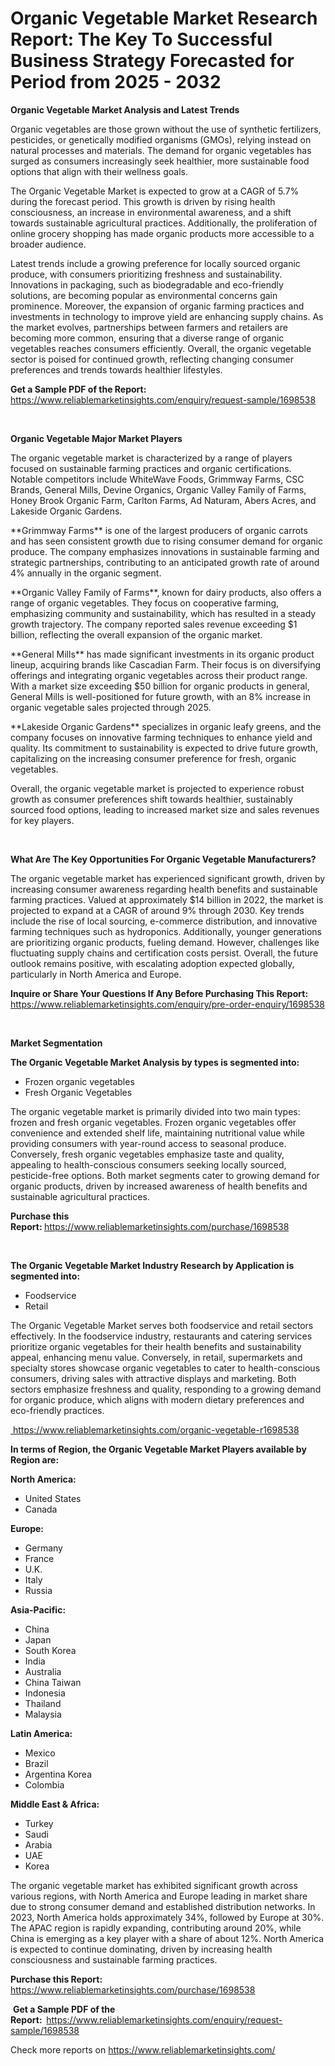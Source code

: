 <p><h1>Organic Vegetable Market Research Report: The Key To Successful Business Strategy Forecasted for Period from 2025 - 2032</h1></p><p><strong>Organic Vegetable Market Analysis and Latest Trends</strong></p>
<p><p>Organic vegetables are those grown without the use of synthetic fertilizers, pesticides, or genetically modified organisms (GMOs), relying instead on natural processes and materials. The demand for organic vegetables has surged as consumers increasingly seek healthier, more sustainable food options that align with their wellness goals. </p><p>The Organic Vegetable Market is expected to grow at a CAGR of 5.7% during the forecast period. This growth is driven by rising health consciousness, an increase in environmental awareness, and a shift towards sustainable agricultural practices. Additionally, the proliferation of online grocery shopping has made organic products more accessible to a broader audience. </p><p>Latest trends include a growing preference for locally sourced organic produce, with consumers prioritizing freshness and sustainability. Innovations in packaging, such as biodegradable and eco-friendly solutions, are becoming popular as environmental concerns gain prominence. Moreover, the expansion of organic farming practices and investments in technology to improve yield are enhancing supply chains. As the market evolves, partnerships between farmers and retailers are becoming more common, ensuring that a diverse range of organic vegetables reaches consumers efficiently. Overall, the organic vegetable sector is poised for continued growth, reflecting changing consumer preferences and trends towards healthier lifestyles.</p></p>
<p><strong>Get a Sample PDF of the Report:&nbsp;</strong> <a href="https://www.reliablemarketinsights.com/enquiry/request-sample/1698538?utm_campaign=3286&utm_medium=2&utm_source=Github&utm_content=ia&utm_term=07042025&utm_id=organic-vegetable">https://www.reliablemarketinsights.com/enquiry/request-sample/1698538</a></p>
<p>&nbsp;</p>
<p><strong>Organic Vegetable Major Market Players</strong></p>
<p><p>The organic vegetable market is characterized by a range of players focused on sustainable farming practices and organic certifications. Notable competitors include WhiteWave Foods, Grimmway Farms, CSC Brands, General Mills, Devine Organics, Organic Valley Family of Farms, Honey Brook Organic Farm, Carlton Farms, Ad Naturam, Abers Acres, and Lakeside Organic Gardens.</p><p>**Grimmway Farms** is one of the largest producers of organic carrots and has seen consistent growth due to rising consumer demand for organic produce. The company emphasizes innovations in sustainable farming and strategic partnerships, contributing to an anticipated growth rate of around 4% annually in the organic segment.</p><p>**Organic Valley Family of Farms**, known for dairy products, also offers a range of organic vegetables. They focus on cooperative farming, emphasizing community and sustainability, which has resulted in a steady growth trajectory. The company reported sales revenue exceeding $1 billion, reflecting the overall expansion of the organic market.</p><p>**General Mills** has made significant investments in its organic product lineup, acquiring brands like Cascadian Farm. Their focus is on diversifying offerings and integrating organic vegetables across their product range. With a market size exceeding $50 billion for organic products in general, General Mills is well-positioned for future growth, with an 8% increase in organic vegetable sales projected through 2025.</p><p>**Lakeside Organic Gardens** specializes in organic leafy greens, and the company focuses on innovative farming techniques to enhance yield and quality. Its commitment to sustainability is expected to drive future growth, capitalizing on the increasing consumer preference for fresh, organic vegetables.</p><p>Overall, the organic vegetable market is projected to experience robust growth as consumer preferences shift towards healthier, sustainably sourced food options, leading to increased market size and sales revenues for key players.</p></p>
<p>&nbsp;</p>
<p><strong>What Are The Key Opportunities For Organic Vegetable Manufacturers?</strong></p>
<p><p>The organic vegetable market has experienced significant growth, driven by increasing consumer awareness regarding health benefits and sustainable farming practices. Valued at approximately $14 billion in 2022, the market is projected to expand at a CAGR of around 9% through 2030. Key trends include the rise of local sourcing, e-commerce distribution, and innovative farming techniques such as hydroponics. Additionally, younger generations are prioritizing organic products, fueling demand. However, challenges like fluctuating supply chains and certification costs persist. Overall, the future outlook remains positive, with escalating adoption expected globally, particularly in North America and Europe.</p></p>
<p><strong>Inquire or Share Your Questions If Any Before Purchasing This Report:</strong> <a href="https://www.reliablemarketinsights.com/enquiry/pre-order-enquiry/1698538?utm_campaign=3286&utm_medium=2&utm_source=Github&utm_content=ia&utm_term=07042025&utm_id=organic-vegetable">https://www.reliablemarketinsights.com/enquiry/pre-order-enquiry/1698538</a></p>
<p>&nbsp;</p>
<p><strong>Market Segmentation</strong></p>
<p><strong>The Organic Vegetable Market Analysis by types is segmented into:</strong></p>
<p><ul><li>Frozen organic vegetables</li><li>Fresh Organic Vegetables</li></ul></p>
<p><p>The organic vegetable market is primarily divided into two main types: frozen and fresh organic vegetables. Frozen organic vegetables offer convenience and extended shelf life, maintaining nutritional value while providing consumers with year-round access to seasonal produce. Conversely, fresh organic vegetables emphasize taste and quality, appealing to health-conscious consumers seeking locally sourced, pesticide-free options. Both market segments cater to growing demand for organic products, driven by increased awareness of health benefits and sustainable agricultural practices.</p></p>
<p><strong>Purchase this Report:&nbsp;</strong><a href="https://www.reliablemarketinsights.com/purchase/1698538?utm_campaign=3286&utm_medium=2&utm_source=Github&utm_content=ia&utm_term=07042025&utm_id=organic-vegetable">https://www.reliablemarketinsights.com/purchase/1698538</a></p>
<p>&nbsp;</p>
<p><strong>The Organic Vegetable Market Industry Research by Application is segmented into:</strong></p>
<p><ul><li>Foodservice</li><li>Retail</li></ul></p>
<p><p>The Organic Vegetable Market serves both foodservice and retail sectors effectively. In the foodservice industry, restaurants and catering services prioritize organic vegetables for their health benefits and sustainability appeal, enhancing menu value. Conversely, in retail, supermarkets and specialty stores showcase organic vegetables to cater to health-conscious consumers, driving sales with attractive displays and marketing. Both sectors emphasize freshness and quality, responding to a growing demand for organic produce, which aligns with modern dietary preferences and eco-friendly practices.</p></p>
<p><a href="https://www.reliablemarketinsights.com/organic-vegetable-r1698538?utm_campaign=3286&utm_medium=2&utm_source=Github&utm_content=ia&utm_term=07042025&utm_id=organic-vegetable">&nbsp;https://www.reliablemarketinsights.com/organic-vegetable-r1698538</a></p>
<p><strong>In terms of Region, the Organic Vegetable Market Players available by Region are:</strong></p>
<p>
    <p> <strong> North America: </strong>
        <ul>
            <li>United States</li>
            <li>Canada</li>
        </ul>
        </p> 
    <p> <strong> Europe: </strong>
        <ul>
            <li>Germany</li>
            <li>France</li>
            <li>U.K.</li>
            <li>Italy</li>
            <li>Russia</li>
        </ul>
        </p> 
    <p> <strong> Asia-Pacific: </strong>
        <ul>
            <li>China</li>
            <li>Japan</li>
            <li>South Korea</li>
            <li>India</li>
            <li>Australia</li>
            <li>China Taiwan</li>
            <li>Indonesia</li>
            <li>Thailand</li>
            <li>Malaysia</li>
        </ul>
        </p> 
    <p> <strong> Latin America: </strong>
        <ul>
            <li>Mexico</li>
            <li>Brazil</li>
            <li>Argentina Korea</li>
            <li>Colombia</li>
        </ul>
        </p> 
    <p> <strong> Middle East & Africa: </strong>
        <ul>
            <li>Turkey</li>
            <li>Saudi</li>
            <li>Arabia</li>
            <li>UAE</li>
            <li>Korea</li>
        </ul>
    </p>
    </p>
<p><p>The organic vegetable market has exhibited significant growth across various regions, with North America and Europe leading in market share due to strong consumer demand and established distribution networks. In 2023, North America holds approximately 34%, followed by Europe at 30%. The APAC region is rapidly expanding, contributing around 20%, while China is emerging as a key player with a share of about 12%. North America is expected to continue dominating, driven by increasing health consciousness and sustainable farming practices.</p></p>
<p><strong>Purchase this Report: </strong><a href="https://www.reliablemarketinsights.com/purchase/1698538?utm_campaign=3286&utm_medium=2&utm_source=Github&utm_content=ia&utm_term=07042025&utm_id=organic-vegetable">https://www.reliablemarketinsights.com/purchase/1698538</a></p>
<p>&nbsp;<strong>Get a Sample PDF of the Report:&nbsp;&nbsp;</strong><a href="https://www.reliablemarketinsights.com/enquiry/request-sample/1698538?utm_campaign=3286&utm_medium=2&utm_source=Github&utm_content=ia&utm_term=07042025&utm_id=organic-vegetable">https://www.reliablemarketinsights.com/enquiry/request-sample/1698538</a></p>
<p><strong></strong></p>
<p>Check more reports on <a href="https://www.reliablemarketinsights.com/?utm_campaign=3286&utm_medium=2&utm_source=Github&utm_content=ia&utm_term=07042025&utm_id=organic-vegetable">https://www.reliablemarketinsights.com/</a></p>